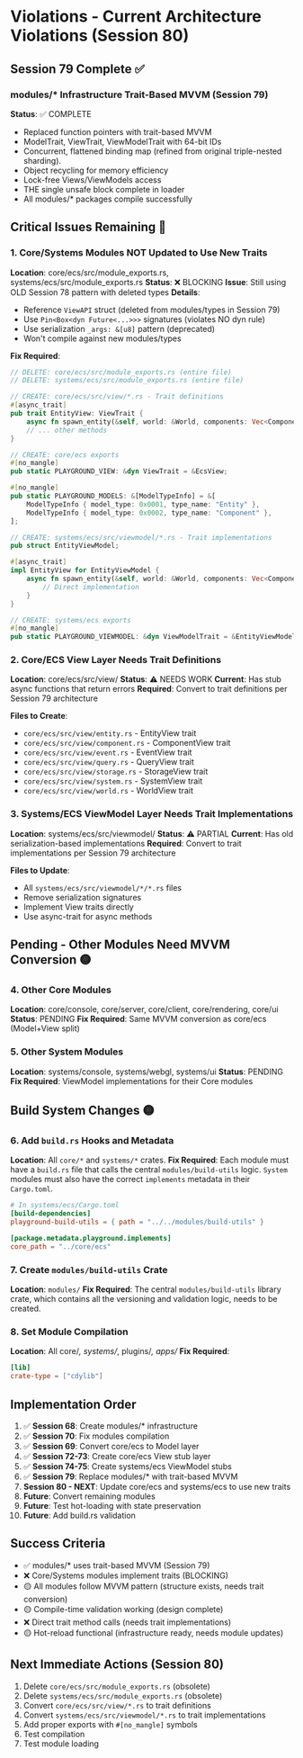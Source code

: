 # Violations - Current Architecture Violations (Session 80)

## Session 79 Complete ✅

### modules/* Infrastructure Trait-Based MVVM (Session 79)
**Status**: ✅ COMPLETE
- Replaced function pointers with trait-based MVVM
- ModelTrait, ViewTrait, ViewModelTrait with 64-bit IDs
- Concurrent, flattened binding map (refined from original triple-nested sharding).
- Object recycling for memory efficiency
- Lock-free Views/ViewModels access
- THE single unsafe block complete in loader
- All modules/* packages compile successfully

## Critical Issues Remaining 🔴

### 1. Core/Systems Modules NOT Updated to Use New Traits
**Location**: core/ecs/src/module_exports.rs, systems/ecs/src/module_exports.rs
**Status**: ❌ BLOCKING
**Issue**: Still using OLD Session 78 pattern with deleted types
**Details**:
- Reference `ViewAPI` struct (deleted from modules/types in Session 79)
- Use `Pin<Box<dyn Future<...>>>` signatures (violates NO dyn rule)
- Use serialization `_args: &[u8]` pattern (deprecated)
- Won't compile against new modules/types

**Fix Required**:
```rust
// DELETE: core/ecs/src/module_exports.rs (entire file)
// DELETE: systems/ecs/src/module_exports.rs (entire file)

// CREATE: core/ecs/src/view/*.rs - Trait definitions
#[async_trait]
pub trait EntityView: ViewTrait {
    async fn spawn_entity(&self, world: &World, components: Vec<Component>) -> EcsResult<Entity>;
    // ... other methods
}

// CREATE: core/ecs exports
#[no_mangle]
pub static PLAYGROUND_VIEW: &dyn ViewTrait = &EcsView;

#[no_mangle]
pub static PLAYGROUND_MODELS: &[ModelTypeInfo] = &[
    ModelTypeInfo { model_type: 0x0001, type_name: "Entity" },
    ModelTypeInfo { model_type: 0x0002, type_name: "Component" },
];

// CREATE: systems/ecs/src/viewmodel/*.rs - Trait implementations
pub struct EntityViewModel;

#[async_trait]
impl EntityView for EntityViewModel {
    async fn spawn_entity(&self, world: &World, components: Vec<Component>) -> EcsResult<Entity> {
        // Direct implementation
    }
}

// CREATE: systems/ecs exports
#[no_mangle]
pub static PLAYGROUND_VIEWMODEL: &dyn ViewModelTrait = &EntityViewModel;
```

### 2. Core/ECS View Layer Needs Trait Definitions
**Location**: core/ecs/src/view/
**Status**: ⚠️ NEEDS WORK
**Current**: Has stub async functions that return errors
**Required**: Convert to trait definitions per Session 79 architecture

**Files to Create**:
- `core/ecs/src/view/entity.rs` - EntityView trait
- `core/ecs/src/view/component.rs` - ComponentView trait
- `core/ecs/src/view/event.rs` - EventView trait
- `core/ecs/src/view/query.rs` - QueryView trait
- `core/ecs/src/view/storage.rs` - StorageView trait
- `core/ecs/src/view/system.rs` - SystemView trait
- `core/ecs/src/view/world.rs` - WorldView trait

### 3. Systems/ECS ViewModel Layer Needs Trait Implementations
**Location**: systems/ecs/src/viewmodel/
**Status**: ⚠️ PARTIAL
**Current**: Has old serialization-based implementations
**Required**: Convert to trait implementations per Session 79 architecture

**Files to Update**:
- All `systems/ecs/src/viewmodel/*/*.rs` files
- Remove serialization signatures
- Implement View traits directly
- Use async-trait for async methods

## Pending - Other Modules Need MVVM Conversion 🟡

### 4. Other Core Modules
**Location**: core/console, core/server, core/client, core/rendering, core/ui
**Status**: PENDING
**Fix Required**: Same MVVM conversion as core/ecs (Model+View split)

### 5. Other System Modules
**Location**: systems/console, systems/webgl, systems/ui
**Status**: PENDING
**Fix Required**: ViewModel implementations for their Core modules

## Build System Changes 🟡

### 6. Add `build.rs` Hooks and Metadata
**Location**: All `core/*` and `systems/*` crates.
**Fix Required**: Each module must have a `build.rs` file that calls the central `modules/build-utils` logic. `System` modules must also have the correct `implements` metadata in their `Cargo.toml`.

```toml
# In systems/ecs/Cargo.toml
[build-dependencies]
playground-build-utils = { path = "../../modules/build-utils" }

[package.metadata.playground.implements]
core_path = "../core/ecs"
```

### 7. Create `modules/build-utils` Crate
**Location**: `modules/`
**Fix Required**: The central `modules/build-utils` library crate, which contains all the versioning and validation logic, needs to be created.

### 8. Set Module Compilation
**Location**: All core/*, systems/*, plugins/*, apps/*
**Fix Required**:
```toml
[lib]
crate-type = ["cdylib"]
```

## Implementation Order

1. ✅ **Session 68**: Create modules/* infrastructure
2. ✅ **Session 70**: Fix modules compilation
3. ✅ **Session 69**: Convert core/ecs to Model layer
4. ✅ **Session 72-73**: Create core/ecs View stub layer
5. ✅ **Session 74-75**: Create systems/ecs ViewModel stubs
6. ✅ **Session 79**: Replace modules/* with trait-based MVVM
7. **Session 80 - NEXT**: Update core/ecs and systems/ecs to use new traits
8. **Future**: Convert remaining modules
9. **Future**: Test hot-loading with state preservation
10. **Future**: Add build.rs validation

## Success Criteria

- ✅ modules/* uses trait-based MVVM (Session 79)
- ❌ Core/Systems modules implement traits (BLOCKING)
- 🟡 All modules follow MVVM pattern (structure exists, needs trait conversion)
- 🟡 Compile-time validation working (design complete)
- ❌ Direct trait method calls (needs trait implementations)
- 🟡 Hot-reload functional (infrastructure ready, needs module updates)

## Next Immediate Actions (Session 80)

1. Delete `core/ecs/src/module_exports.rs` (obsolete)
2. Delete `systems/ecs/src/module_exports.rs` (obsolete)
3. Convert `core/ecs/src/view/*.rs` to trait definitions
4. Convert `systems/ecs/src/viewmodel/*.rs` to trait implementations
5. Add proper exports with `#[no_mangle]` symbols
6. Test compilation
7. Test module loading
